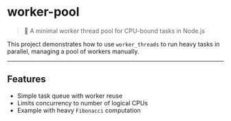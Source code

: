 # worker-pool

> 🧵 A minimal worker thread pool for CPU-bound tasks in Node.js

This project demonstrates how to use `worker_threads` to run heavy tasks in parallel, managing a pool of workers manually.

---

## Features

- Simple task queue with worker reuse
- Limits concurrency to number of logical CPUs
- Example with heavy `Fibonacci` computation
